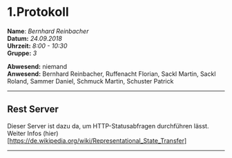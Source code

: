 # 1.Protokoll  
  
  **Name**:  *Bernhard Reinbacher*  
  **Datum:** *24.09.2018*  
  **Uhrzeit:** *8:00 - 10:30*  
  **Gruppe:** *3*  
  
   
    
 **Abwesend:** niemand  
 **Anwesend:** Bernhard Reinbacher, Ruffenacht Florian, Sackl Martin, Sackl Roland, Sammer Daniel, Schmuck Martin, Schuster Patrick  
  
*********************************************************************************************************************************  
## Rest Server  
Dieser Server ist dazu da, um HTTP-Statusabfragen durchführen lässt. Weiter Infos (hier)[https://de.wikipedia.org/wiki/Representational_State_Transfer]
*********************************************************************************************************************************
